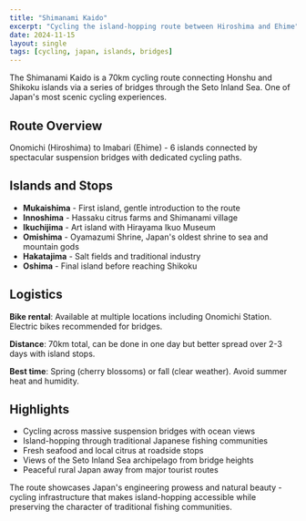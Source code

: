 ```yaml
---
title: "Shimanami Kaido"
excerpt: "Cycling the island-hopping route between Hiroshima and Ehime"
date: 2024-11-15
layout: single
tags: [cycling, japan, islands, bridges]
---
```


The Shimanami Kaido is a 70km cycling route connecting Honshu and Shikoku islands via a series of bridges through the Seto Inland Sea. One of Japan's most scenic cycling experiences.

## Route Overview
Onomichi (Hiroshima) to Imabari (Ehime) - 6 islands connected by spectacular suspension bridges with dedicated cycling paths.

## Islands and Stops
- **Mukaishima** - First island, gentle introduction to the route
- **Innoshima** - Hassaku citrus farms and Shimanami village
- **Ikuchijima** - Art island with Hirayama Ikuo Museum
- **Omishima** - Oyamazumi Shrine, Japan's oldest shrine to sea and mountain gods
- **Hakatajima** - Salt fields and traditional industry
- **Oshima** - Final island before reaching Shikoku

## Logistics
**Bike rental**: Available at multiple locations including Onomichi Station. Electric bikes recommended for bridges.

**Distance**: 70km total, can be done in one day but better spread over 2-3 days with island stops.

**Best time**: Spring (cherry blossoms) or fall (clear weather). Avoid summer heat and humidity.

## Highlights
- Cycling across massive suspension bridges with ocean views
- Island-hopping through traditional Japanese fishing communities  
- Fresh seafood and local citrus at roadside stops
- Views of the Seto Inland Sea archipelago from bridge heights
- Peaceful rural Japan away from major tourist routes

The route showcases Japan's engineering prowess and natural beauty - cycling infrastructure that makes island-hopping accessible while preserving the character of traditional fishing communities.